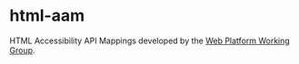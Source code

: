 # html-aam
HTML Accessibility API Mappings developed by the [Web Platform Working Group](http://www.w3.org/WebPlatform/WG/).
